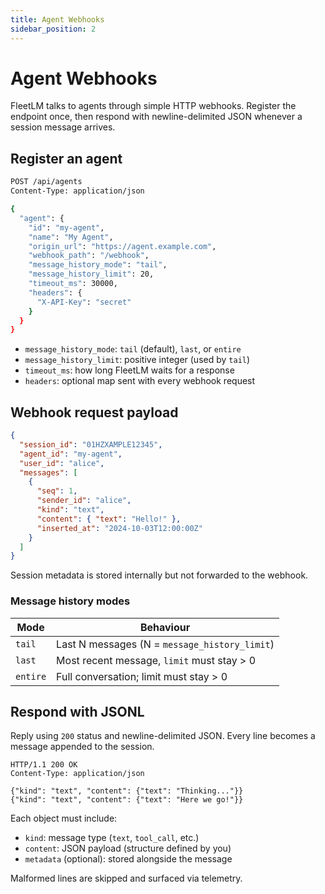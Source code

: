 ```yaml
---
title: Agent Webhooks
sidebar_position: 2
---
```


# Agent Webhooks

FleetLM talks to agents through simple HTTP webhooks. Register the endpoint once, then respond with newline-delimited JSON whenever a session message arrives.

## Register an agent

```bash
POST /api/agents
Content-Type: application/json

{
  "agent": {
    "id": "my-agent",
    "name": "My Agent",
    "origin_url": "https://agent.example.com",
    "webhook_path": "/webhook",
    "message_history_mode": "tail",
    "message_history_limit": 20,
    "timeout_ms": 30000,
    "headers": {
      "X-API-Key": "secret"
    }
  }
}
```

- `message_history_mode`: `tail` (default), `last`, or `entire`
- `message_history_limit`: positive integer (used by `tail`)
- `timeout_ms`: how long FleetLM waits for a response
- `headers`: optional map sent with every webhook request

## Webhook request payload

```json
{
  "session_id": "01HZXAMPLE12345",
  "agent_id": "my-agent",
  "user_id": "alice",
  "messages": [
    {
      "seq": 1,
      "sender_id": "alice",
      "kind": "text",
      "content": { "text": "Hello!" },
      "inserted_at": "2024-10-03T12:00:00Z"
    }
  ]
}
```

Session metadata is stored internally but not forwarded to the webhook.

### Message history modes

| Mode   | Behaviour                                   |
|--------|---------------------------------------------|
| `tail` | Last N messages (N = `message_history_limit`)|
| `last` | Most recent message, `limit` must stay > 0   |
| `entire` | Full conversation; limit must stay > 0    |

## Respond with JSONL

Reply using `200` status and newline-delimited JSON. Every line becomes a message appended to the session.

```http
HTTP/1.1 200 OK
Content-Type: application/json

{"kind": "text", "content": {"text": "Thinking..."}}
{"kind": "text", "content": {"text": "Here we go!"}}
```

Each object must include:

- `kind`: message type (`text`, `tool_call`, etc.)
- `content`: JSON payload (structure defined by you)
- `metadata` (optional): stored alongside the message

Malformed lines are skipped and surfaced via telemetry.

